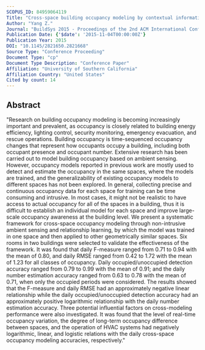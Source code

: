 ```yaml
---
SCOPUS_ID: 84959064119
Title: "Cross-space building occupancy modeling by contextual information based learning"
Author: "Yang Z."
Journal: "BuildSys 2015 - Proceedings of the 2nd ACM International Conference on Embedded Systems for Energy-Efficient Built"
Publication Date: {'$date': '2015-11-04T00:00:00Z'}
Publication Year: 2015
DOI: "10.1145/2821650.2821668"
Source Type: "Conference Proceeding"
Document Type: "cp"
Document Type Description: "Conference Paper"
Affiliation: "University of Southern California"
Affiliation Country: "United States"
Cited by count: 14
---
```


## Abstract
"Research on building occupancy modeling is becoming increasingly important and prevalent, as occupancy is closely related to building energy efficiency, lighting control, security monitoring, emergency evacuation, and rescue operations. Building occupancy is time-sequenced occupancy changes that represent how occupants occupy a building, including both occupant presence and occupant number. Extensive research has been carried out to model building occupancy based on ambient sensing. However, occupancy models reported in previous work are mostly used to detect and estimate the occupancy in the same spaces, where the models are trained, and the generalizability of existing occupancy models to different spaces has not been explored. In general, collecting precise and continuous occupancy data for each space for training can be time consuming and intrusive. In most cases, it might not be realistic to have access to actual occupancy for all of the spaces in a building, thus it is difficult to establish an individual model for each space and improve large-scale occupancy awareness at the building level. We present a systematic framework for cross-space occupancy modeling through non-intrusive ambient sensing and relationship learning, by which the model was trained in one space and then applied to other geometrically similar spaces. Six rooms in two buildings were selected to validate the effectiveness of the framework. It was found that daily F-measure ranged from 0.71 to 0.94 with the mean of 0.80, and daily RMSE ranged from 0.42 to 1.72 with the mean of 1.23 for all classes of occupancy. Daily occupied/unoccupied detection accuracy ranged from 0.79 to 0.99 with the mean of 0.91; and the daily number estimation accuracy ranged from 0.63 to 0.78 with the mean of 0.71, when only the occupied periods were considered. The results showed that the F-measure and daily RMSE had an approximately negative linear relationship while the daily occupied/unoccupied detection accuracy had an approximately positive logarithmic relationship with the daily number estimation accuracy. Three potential influential factors on cross-modeling performance were also investigated. It was found that the level of real-time occupancy variation, the degree of long-term occupancy difference between spaces, and the operation of HVAC systems had negatively logarithmic, linear, and logistic relations with the daily cross-space occupancy modeling accuracies, respectively."
